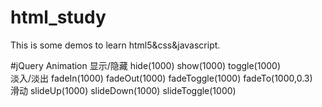 # html_study
This is some demos to learn html5&css&javascript.

#jQuery Animation
显示/隐藏 hide(1000) show(1000) toggle(1000)<br>
淡入/淡出 fadeIn(1000) fadeOut(1000) fadeToggle(1000) fadeTo(1000,0.3)<br>
滑动 slideUp(1000) slideDown(1000) slideToggle(1000)
